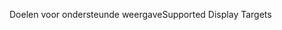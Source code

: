 <span data-ttu-id="49912-101">Doelen voor ondersteunde weergave</span><span class="sxs-lookup"><span data-stu-id="49912-101">Supported Display Targets</span></span>
